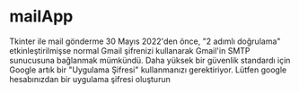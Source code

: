 # mailApp
Tkinter ile mail gönderme
30 Mayıs 2022'den önce, "2 adımlı doğrulama" etkinleştirilmişse normal Gmail şifrenizi kullanarak Gmail'in SMTP sunucusuna bağlanmak mümkündü. Daha yüksek bir güvenlik standardı için Google artık bir "Uygulama Şifresi" kullanmanızı gerektiriyor.
Lütfen google hesabınızdan bir uygulama şifresi oluşturun